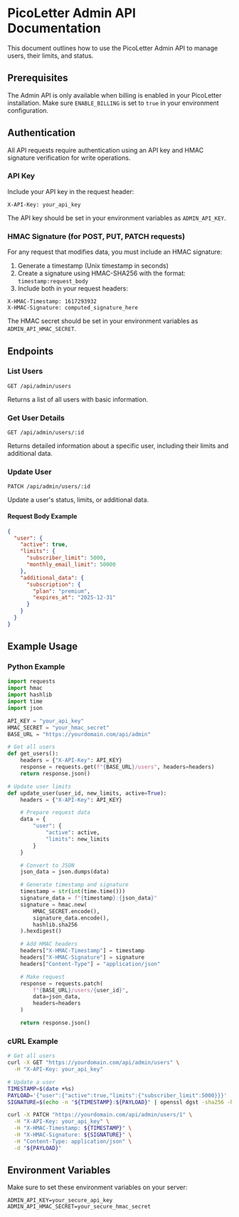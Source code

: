 # PicoLetter Admin API Documentation

This document outlines how to use the PicoLetter Admin API to manage users, their limits, and status.

## Prerequisites

The Admin API is only available when billing is enabled in your PicoLetter installation. Make sure `ENABLE_BILLING` is set to `true` in your environment configuration.

## Authentication

All API requests require authentication using an API key and HMAC signature verification for write operations.

### API Key

Include your API key in the request header:

```
X-API-Key: your_api_key
```

The API key should be set in your environment variables as `ADMIN_API_KEY`.

### HMAC Signature (for POST, PUT, PATCH requests)

For any request that modifies data, you must include an HMAC signature:

1. Generate a timestamp (Unix timestamp in seconds)
2. Create a signature using HMAC-SHA256 with the format: `timestamp:request_body`
3. Include both in your request headers:

```
X-HMAC-Timestamp: 1617293932
X-HMAC-Signature: computed_signature_here
```

The HMAC secret should be set in your environment variables as `ADMIN_API_HMAC_SECRET`.

## Endpoints

### List Users

```
GET /api/admin/users
```

Returns a list of all users with basic information.

### Get User Details

```
GET /api/admin/users/:id
```

Returns detailed information about a specific user, including their limits and additional data.

### Update User

```
PATCH /api/admin/users/:id
```

Update a user's status, limits, or additional data.

#### Request Body Example

```json
{
  "user": {
    "active": true,
    "limits": {
      "subscriber_limit": 5000,
      "monthly_email_limit": 50000
    },
    "additional_data": {
      "subscription": {
        "plan": "premium",
        "expires_at": "2025-12-31"
      }
    }
  }
}
```

## Example Usage

### Python Example

```python
import requests
import hmac
import hashlib
import time
import json

API_KEY = "your_api_key"
HMAC_SECRET = "your_hmac_secret"
BASE_URL = "https://yourdomain.com/api/admin"

# Get all users
def get_users():
    headers = {"X-API-Key": API_KEY}
    response = requests.get(f"{BASE_URL}/users", headers=headers)
    return response.json()

# Update user limits
def update_user(user_id, new_limits, active=True):
    headers = {"X-API-Key": API_KEY}

    # Prepare request data
    data = {
        "user": {
            "active": active,
            "limits": new_limits
        }
    }

    # Convert to JSON
    json_data = json.dumps(data)

    # Generate timestamp and signature
    timestamp = str(int(time.time()))
    signature_data = f"{timestamp}:{json_data}"
    signature = hmac.new(
        HMAC_SECRET.encode(),
        signature_data.encode(),
        hashlib.sha256
    ).hexdigest()

    # Add HMAC headers
    headers["X-HMAC-Timestamp"] = timestamp
    headers["X-HMAC-Signature"] = signature
    headers["Content-Type"] = "application/json"

    # Make request
    response = requests.patch(
        f"{BASE_URL}/users/{user_id}",
        data=json_data,
        headers=headers
    )

    return response.json()
```

### cURL Example

```bash
# Get all users
curl -X GET "https://yourdomain.com/api/admin/users" \
  -H "X-API-Key: your_api_key"

# Update a user
TIMESTAMP=$(date +%s)
PAYLOAD='{"user":{"active":true,"limits":{"subscriber_limit":5000}}}'
SIGNATURE=$(echo -n "${TIMESTAMP}:${PAYLOAD}" | openssl dgst -sha256 -hmac "your_hmac_secret" | cut -d ' ' -f 2)

curl -X PATCH "https://yourdomain.com/api/admin/users/1" \
  -H "X-API-Key: your_api_key" \
  -H "X-HMAC-Timestamp: ${TIMESTAMP}" \
  -H "X-HMAC-Signature: ${SIGNATURE}" \
  -H "Content-Type: application/json" \
  -d "${PAYLOAD}"
```

## Environment Variables

Make sure to set these environment variables on your server:

```
ADMIN_API_KEY=your_secure_api_key
ADMIN_API_HMAC_SECRET=your_secure_hmac_secret
